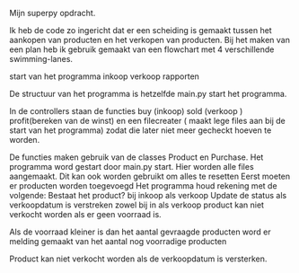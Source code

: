 Mijn superpy opdracht.

Ik heb de code zo ingericht dat er een scheiding is gemaakt tussen het aankopen van producten en het verkopen van producten. Bij het maken van een plan heb ik gebruik gemaakt van een flowchart met 4 verschillende swimming-lanes.

start van het programma
inkoop
verkoop
rapporten

De structuur van het programma is hetzelfde
main.py start het programma.

In de controllers staan de functies buy (inkoop) sold (verkoop ) profit(bereken van de winst) en een filecreater ( maakt lege files aan bij de start van het programma)
zodat die later niet meer gecheckt hoeven te worden.

De functies maken gebruik van de classes Product en Purchase.
Het programma word gestart door main.py start.
Hier worden alle files aangemaakt. Dit kan ook worden gebruikt om alles te resetten
Eerst moeten er producten worden toegevoegd
Het programma houd rekening met de volgende:
Bestaat het product? bij inkoop als verkoop
Update de status als verkoopdatum is verstreken zowel bij in als verkoop
product kan niet verkocht worden als er geen voorraad is.

Als de voorraad kleiner is dan het aantal gevraagde producten word er melding gemaakt van het aantal nog voorradige producten

Product kan niet verkocht worden als de verkoopdatum is versterken.
